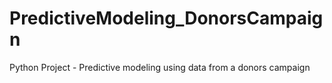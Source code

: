 # PredictiveModeling_DonorsCampaign
Python Project - Predictive modeling using data from a donors campaign 
